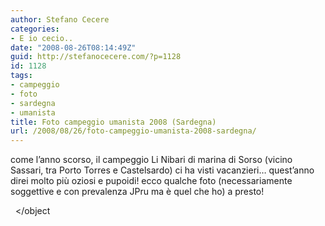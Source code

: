 ```yaml
---
author: Stefano Cecere
categories:
- E io cecio..
date: "2008-08-26T08:14:49Z"
guid: http://stefanocecere.com/?p=1128
id: 1128
tags:
- campeggio
- foto
- sardegna
- umanista
title: Foto campeggio umanista 2008 (Sardegna)
url: /2008/08/26/foto-campeggio-umanista-2008-sardegna/
---
```


come l&#8217;anno scorso, il campeggio Li Nibari di marina di Sorso (vicino Sassari, tra Porto Torres e Castelsardo) ci ha visti vacanzieri&#8230; quest&#8217;anno direi molto più oziosi e pupoidi! ecco qualche foto (necessariamente soggettive e con prevalenza JPru ma è quel che ho) a presto!

  </object

 